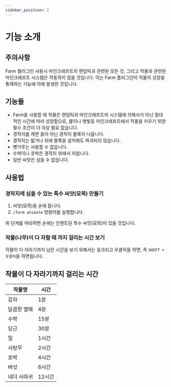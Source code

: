 ```yaml
---
sidebar_position: 2
---
```


# 기능 소개

## 주의사항
Farm 플러그인 사용시 마인크래프트의 랜덤틱과 관련된 모든 것, 그리고 작물과 관련된 마인크래프트 시스템은 작동하지 않을 것입니다. 이는 Farm 플러그인이 작물의 성장을 통제하는 기능에 의해 발생한 것입니다.

## 기능들
- Farm을 사용할 때 작물은 랜덤틱과 마인크래프트의 시스템에 의해서가 아닌 절대적인 시간에 따라 성장함으로, 물이나 햇빛등 마인크래프트에서 작물을 키우기 위한 필수 조건이 더 이상 필요 없습니다.
- 경작지를 캐면 흙이 아닌 경작지 블록이 나옵니다.
- 경작지는 밟거나 위에 블록을 설치해도 파괴되지 않습니다.
- 뼛가루는 사용할 수 없습니다.
- 수박이나 호박은 경작지 위에서 자랍니다.
- 일반 씨앗은 심을 수 없습니다.

## 사용법
### 경작지에 심을 수 있는 특수 씨앗(묘목) 만들기
1. 씨앗(묘목)을 손에 듭니다.
2. `/farm animate` 명령어를 실행합니다.

위 단계를 따라하면 손에는 인챈트된 특수 씨앗(묘목)이 있을 것입니다.

### 작물(나무)이 다 자랄 때 까지 걸리는 시간 보기
작물이 다 자라기까지 남은 시간을 보기 위해서는 웅크리고 우클릭을 하면, 즉 `SHIFT + 우클릭`을 하면됩니다.

## 작물이 다 자라기까지 걸리는 시간
| 작물명 | 시간 |
| --- | --- |
| 감자 | 1분 |
| 달콤한 열매 | 4분 |
| 수박 | 15분 |
| 당근 | 30분 |
| 밀 | 1시간 |
| 사탕무 | 2시간 |
| 호박 | 4시간 |
| 버섯 | 6시간 |
| 네더 사마귀 | 12시간 |